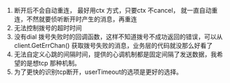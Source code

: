 1. 断开后不会自动重连， 最好用ctx 方式，只要ctx 不cancel， 就一直自动重连，不然就要侦听断开时产生的消息，再重连
2. 无法控制拨号的超时时间
3. 没有dial 拨号失败时的回调函数，这样不知道拨号不成功返回的错误，可以从client.GetErrChan() 获取拨号失败的消息，业务层的代码就没那么好看了
4. 无法自定义心跳的间隔时间，提供的心调机制都是固定间隔了发送数据，我希望的是想tcp 那种机制。
5. 为了更快的识别tcp断开，userTimeout的选项是更好的选择。
